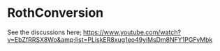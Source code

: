 # RothConversion
See the discussions here; https://www.youtube.com/watch?v=EbZfRRSX8Wo&amp;list=PLiskER8xug1eo49yiMsDm8NFY1PGFvMbk
